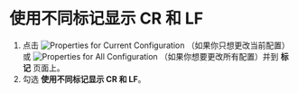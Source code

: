 # 使用不同标记显示 CR 和 LF

1. 点击 ![Properties for Current Configuration](../../images/properties..png)
（如果你只想更改当前配置）或
![Properties for All Configuration](../../images/allproperties..png)
（如果你想要更改所有配置）并到 **标记** 页面上。
2. 勾选 **使用不同标记显示 CR 和 LF**。
